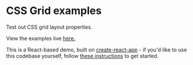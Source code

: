 # CSS Grid examples

Test out CSS grid layout properties.

View the examples live [here.](https://sii.im/playground/css-grid)

This is a React-based demo, built on [create-react-app](https://github.com/facebookincubator/create-react-app) - if you'd like to use this codebase yourself, follow [these instructions](https://github.com/facebookincubator/create-react-app/blob/master/README.md#installation) to get started.
